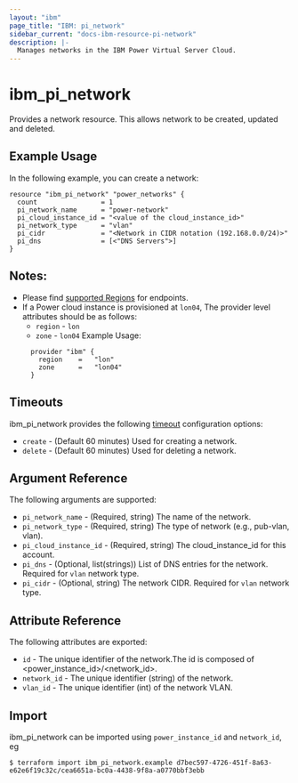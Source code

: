 ```yaml
---
layout: "ibm"
page_title: "IBM: pi_network"
sidebar_current: "docs-ibm-resource-pi-network"
description: |-
  Manages networks in the IBM Power Virtual Server Cloud.
---
```


# ibm\_pi_network

Provides a network resource. This allows network to be created, updated and deleted.

## Example Usage

In the following example, you can create a network:

```hcl
resource "ibm_pi_network" "power_networks" {
  count                = 1
  pi_network_name      = "power-network"
  pi_cloud_instance_id = "<value of the cloud_instance_id>"
  pi_network_type      = "vlan"
  pi_cidr              = "<Network in CIDR notation (192.168.0.0/24)>"
  pi_dns               = [<"DNS Servers">]
}
```
## Notes:
* Please find [supported Regions](https://cloud.ibm.com/apidocs/power-cloud#endpoint) for endpoints.
* If a Power cloud instance is provisioned at `lon04`, The provider level attributes should be as follows:
  * `region` - `lon`
  * `zone` - `lon04`
  Example Usage:
  ```hcl
    provider "ibm" {
      region    =   "lon"
      zone      =   "lon04"
    }
  ```

## Timeouts

ibm_pi_network provides the following [timeout](https://www.terraform.io/docs/configuration/resources.html#timeouts) configuration options:

* `create` - (Default 60 minutes) Used for creating a network.
* `delete` - (Default 60 minutes) Used for deleting a network.

## Argument Reference

The following arguments are supported:

* `pi_network_name` - (Required, string) The name of the network.
* `pi_network_type` - (Required, string) The type of network (e.g., pub-vlan, vlan).
* `pi_cloud_instance_id` - (Required, string) The cloud_instance_id for this account.
* `pi_dns` - (Optional, list(strings)) List of DNS entries for the network. Required for `vlan` network type.
* `pi_cidr` - (Optional, string) The network CIDR. Required for `vlan` network type.


## Attribute Reference

The following attributes are exported:

* `id` - The unique identifier of the network.The id is composed of \<power_instance_id\>/\<network_id\>.
* `network_id` - The unique identifier (string) of the network.
* `vlan_id` - The unique identifier (int) of the network VLAN.

## Import

ibm_pi_network can be imported using `power_instance_id` and `network_id`, eg

```
$ terraform import ibm_pi_network.example d7bec597-4726-451f-8a63-e62e6f19c32c/cea6651a-bc0a-4438-9f8a-a0770bbf3ebb
```
